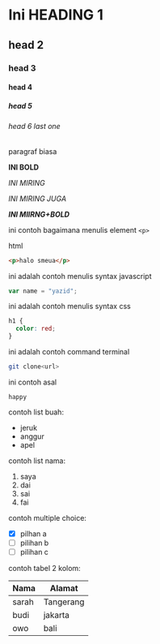 # Ini HEADING 1

## head 2

### head 3

#### head 4

##### head 5

###### head 6 last one

paragraf biasa

**INI BOLD**

_INI MIRING_

_INI MIRING JUGA_

**_INI MIIRNG+BOLD_**

ini contoh bagaimana menulis element `<p>`

html

```html
<p>halo smeua</p>
```

ini adalah contoh menulis syntax javascript

```js
var name = "yazid";
```

ini adalah contoh menulis syntax css

```css
h1 {
  color: red;
}
```

ini adalah contoh command terminal

```sh
git clone<url>
```

ini contoh asal

```
happy
```

contoh list buah:

- jeruk
- anggur
- apel

contoh list nama:

1. saya
2. dai
3. sai
4. fai

contoh multiple choice:

- [x] pilhan a
- [ ] pilihan b
- [ ] pilihan c

contoh tabel 2 kolom:

| Nama  | Alamat    |
| ----- | --------- |
| sarah | Tangerang |
| budi  | jakarta   |
| owo   | bali      |
